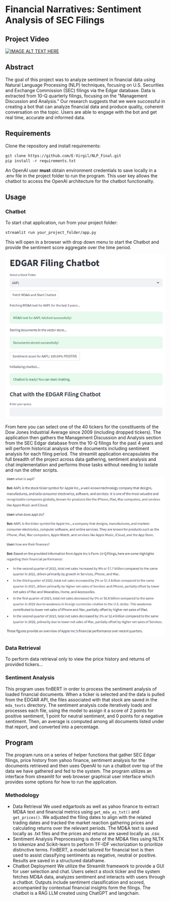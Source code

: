 # Financial Narratives: Sentiment Analysis of SEC Filings
## Project Video
[![IMAGE ALT TEXT HERE](https://img.youtube.com/vi/Gu2TTEBP81s/0.jpg)](https://www.youtube.com/watch?v=Gu2TTEBP81s)
## Abstract
The goal of this project was to analyze sentiment in financial data using Natural Language Processing (NLP) techniques,
focusing on U.S. Securities and Exchange Commission (SEC) filings via the Edgar database. Data is extracted from 10-Q
quarterly filings, focusing on the “Management Discussion and Analysis.” Our research suggests that we were successful
in creating a bot that can analyze financial data and produce quality, coherent conversation on the topic. Users are
able to engage with the bot and get real time, accurate and informed data.

## Requirements
Clone the repository and install requirements:
```
git clone https://github.com/E-Virgil/NLP_Final.git
pip install -r requirements.txt
```

An OpenAI user **must** obtain environment credentials to save locally in a .env file in the project folder to run the program.  This user key allows the chatbot to access the OpenAI architecture for the chatbot functionality.

## Usage
### Chatbot



To start chat application, run from your project folder:
```
streamlit run your_project_folder/app.py
```
This will open in a browser with drop down menu to start the Chatbot and provide the sentiment score aggregate over the time period.

![App Screenshot](images/app1.png)

From here you can select one of the 40 tickers for the constituents of the Dow Jones Industrial Average since 2009 (including dropped tickers).  The application then gathers the Management Discussion and Analysis section from the SEC Edgar database from the 10-Q filings for the past 4 years and will perform historical analysis of the documents including sentiment analysis for each filing period.  The streamlit application encapsulates the full breadth of the project across data gathering, sentiment analysis and chat implementation and performs those tasks without needing to isolate and run the other scripts.

![App Screenshot](images/app2.png)

### Data Retrieval
To perform data retrieval only to view the price history and returns of provided tickers...

### Sentiment Analysis
This program uses finBERT in order to process the sentiment analysis of loaded financial documents. When a ticker is selected and the data is pulled from the EDGAR API, the files associated with that stock are saved in the `mda_texts` directory. The sentiment analysis code iteratively loads and processes each file, using the model to assign it a score of 2 points for positive sentiment, 1 point for neutral sentiment, and 0 points for a negative sentiment. Then, an average is computed among all documents listed under that report, and converted into a percentage.

## Program
The program runs on a series of helper functions that gather SEC Edgar filings, price history from yahoo finance, sentiment analysis for the documents retrieved and then uses OpenAI to run a chatbot over top of the data we have gathered and fed to the system.  The program utilizes an interface from streamlit for web browser graphical user interface which provides some options for how to run the application.

### Methodology
* Data Retrieval
We used edgartools as well as yahoo finance to extract MD&A text and financial metrics using ```get_mda_as_txt()``` and ```get_prices()```.  We adjusted the filing dates to align with the related trading dates and tracked the market reaction gathering prices and calculating returns over the relevant periods.  The MD&A text is saved locally as .txt files and the prices and returns are saved locally as .csv.
* Sentiment Analysis
Preprocessing is done of the MD&A files using NLTK to tokenize and Scikit-learn to perform TF-IDF vectorization to prioritize distinctive terms.  FinBERT, a model tailored for financial text is then used to assist classifying sentiments as negative, neutral or positive.  Results are saved in a structured dataframe.
* Chatbot Deployment
We utilize the Streamlit framework to provide a GUI for user selection and chat.  Users select a stock ticker and the system fetches MD&A data, analyzes sentiment and interacts with users through a chatbot.  Outputs include sentiment classification and scored, accompanied by contextual financial insights form the filings.  The chatbot is a RAG LLM created using ChatGPT and langchain.
